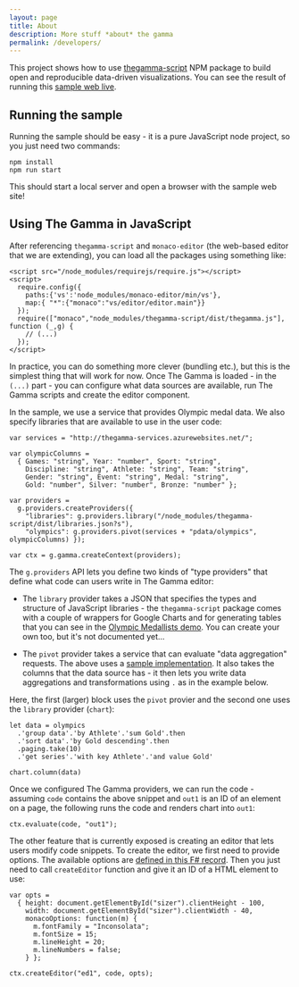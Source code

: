 ```yaml
---
layout: page
title: About
description: More stuff *about* the gamma
permalink: /developers/
---
```


This project shows how to use [thegamma-script](https://www.npmjs.com/package/thegamma-script) 
NPM package to build open and reproducible data-driven visualizations. You can see the result
of running this [sample web live](http://thegamma-sample-web.azurewebsites.net/).

## Running the sample

Running the sample should be easy - it is a pure JavaScript node project, so you just need two commands:

```
npm install
npm run start
```

This should start a local server and open a browser with the sample web site!


## Using The Gamma in JavaScript

After referencing `thegamma-script` and `monaco-editor` (the web-based editor that we are 
extending), you can load all the packages using something like:

```
<script src="/node_modules/requirejs/require.js"></script>
<script>
  require.config({
    paths:{'vs':'node_modules/monaco-editor/min/vs'},
    map:{ "*":{"monaco":"vs/editor/editor.main"}}
  });
  require(["monaco","node_modules/thegamma-script/dist/thegamma.js"], function (_,g) {
    // (...)
  });
</script>  
```

In practice, you can do something more clever (bundling etc.), but this is the simplest thing
that will work for now. Once The Gamma is loaded - in the `(...)` part - you can configure what
data sources are available, run The Gamma scripts and create the editor component.

In the sample, we use a service that provides Olympic medal data. We also specify 
libraries that are available to use in the user code:

```
var services = "http://thegamma-services.azurewebsites.net/";

var olympicColumns = 
  { Games: "string", Year: "number", Sport: "string", 
    Discipline: "string", Athlete: "string", Team: "string", 
    Gender: "string", Event: "string", Medal: "string",
    Gold: "number", Silver: "number", Bronze: "number" };

var providers = 
  g.providers.createProviders({
    "libraries": g.providers.library("/node_modules/thegamma-script/dist/libraries.json?s"),
    "olympics": g.providers.pivot(services + "pdata/olympics", olympicColumns) });
          
var ctx = g.gamma.createContext(providers);
```

The `g.providers` API lets you define two kinds of "type providers" that define what code
can users write in The Gamma editor:

 - The `library` provider takes a JSON that specifies the types and structure of JavaScript 
   libraries - the `thegamma-script` package comes with a couple of wrappers for Google Charts
   and for generating tables that you can see in the [Olympic Medallists demo](http://rio2016.thegamma.net/).
   You can create your own too, but it's not documented yet...
   
 - The `pivot` provider takes a service that can evaluate "data aggregation" requests.
   The above uses a [sample implementation](https://github.com/the-gamma/thegamma-services/blob/master/src/pdata/server.fsx).
   It also takes the columns that the data source has - it then lets you write data 
   aggregations and transformations using `.` as in the example below.
   
Here, the first (larger) block uses the `pivot` provier and the second one uses the `library` provider (`chart`):

```
let data = olympics
  .'group data'.'by Athlete'.'sum Gold'.then
  .'sort data'.'by Gold descending'.then
  .paging.take(10)
  .'get series'.'with key Athlete'.'and value Gold'
  
chart.column(data)
```

Once we configured The Gamma providers, we can run the code - assuming `code` contains the above 
snippet and `out1` is an ID of an element on a page, the following runs the code and renders
chart into `out1`:

```
ctx.evaluate(code, "out1");
```

The other feature that is currently exposed is creating an editor that lets users modify code snippets.
To create the editor, we first need to provide options. The available options are [defined in this F#
record](https://github.com/the-gamma/thegamma-script/blob/master/src/main/main.fsx#L465). Then you just
need to call `createEditor` function and give it an ID of a HTML element to use:

```
var opts =
  { height: document.getElementById("sizer").clientHeight - 100,
    width: document.getElementById("sizer").clientWidth - 40,
    monacoOptions: function(m) {
      m.fontFamily = "Inconsolata";
      m.fontSize = 15;
      m.lineHeight = 20;
      m.lineNumbers = false;
    } };

ctx.createEditor("ed1", code, opts);
```
